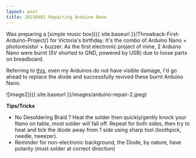 ```yaml
---
layout: post
title: 20210401 Repairing Arduino Nano
---
```


Was preparing a [simple music box]({{ site.baseurl }}/Throwback-First-Arduino-Project/) for Victoria's birthday. It's the combo of Arduino Nano + photoresistor + buzzer. 
As the first electronic project of mine, 2 Arduino Nano were burnt \(5V shorted to GND, powered by USB\) due to loose parts on breadboard.

Referring to [this](https://www.instructables.com/How-to-Fix-Fried-Arduino-NanoUnoMega/), even my Arduinos do not have visible damage, I'd go ahead to replace the diode and successfully revived these burnt Arduino Nano.

![image2]({{ site.baseurl }}/images/arduino-repair-2.jpeg)

**Tips/Tricks**
- No Desoldering Braid ? Heat the solder then quickly/gently knock your Nano on table, most solder will fall off. Repeat for both sides, then try to heat and tick the diode away from 1 side using sharp tool \(toothpick, needle, tweezer\).
- Reminder for non-electronic background, the Diode, by nature, have polarity \(must solder at correct direction\)
